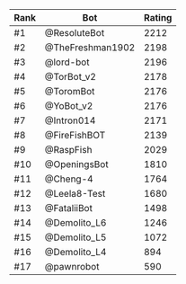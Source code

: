 Rank|Bot|Rating
---|---|---
#1|@ResoluteBot|2212
#2|@TheFreshman1902|2198
#3|@lord-bot|2196
#4|@TorBot_v2|2178
#5|@ToromBot|2176
#6|@YoBot_v2|2176
#7|@Intron014|2171
#8|@FireFishBOT|2139
#9|@RaspFish|2029
#10|@OpeningsBot|1810
#11|@Cheng-4|1764
#12|@Leela8-Test|1680
#13|@FataliiBot|1498
#14|@Demolito_L6|1246
#15|@Demolito_L5|1072
#16|@Demolito_L4|894
#17|@pawnrobot|590
